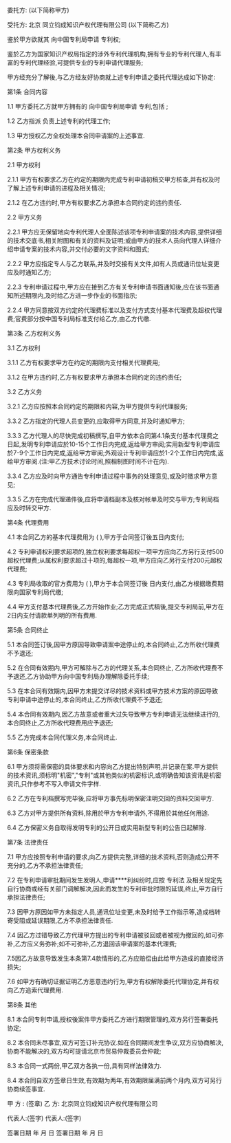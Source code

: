 
 


委托方: (以下简称甲方)


受托方:
北京
同立钧成知识产权代理有限公司 (以下简称乙方)


鉴於甲方欲就其 向中国专利局申请 专利权;


鉴於乙方为国家知识产权局指定的涉外专利代理机构,拥有专业的专利代理人,有丰富的专利代理经验,可提供专业的专利申请代理服务;


甲方经充分了解後,与乙方经友好协商就上述专利申请之委托代理达成如下协定:


第1条 合同内容


1.1 甲方委托乙方就甲方拥有的 向中国专利局申请 专利,包括 ;


1.2 乙方指派 负责上述专利的代理工作;


1.3 甲方授权乙方全权处理本合同申请案的上述事宜.


第2条 甲方权利义务


2.1 甲方权利


2.1.1 甲方有权要求乙方在约定的期限内完成专利申请初稿交甲方核查,并有权及时了解上述专利申请的进程及相关情况;


2.1.2 在乙方违约时,甲方有权要求乙方承担本合同约定的违约责任.


2.2 甲方义务


2.2.1 甲方应无保留地向专利代理人全面陈述该项专利申请案的技术内容,提供详细的技术交底书,相关附图和有关的资料及证明;或由甲方的技术人员向代理人详细介绍申请专案的技术内容,并交付必要的文字资料和图式;


2.2.2 甲方应指定专人与乙方联系,并及时交接有关文件,如有人员或通讯位址变更应及时通知乙方;


2.2.3 专利申请过程中,甲方应在接到乙方有关专利申请书面通知後,应在该书面通知所述期限内,及时给乙方进一步作业的书面指示;


2.2.4 甲方同意按双方约定的代理费标准以及支付方式支付基本代理费及超权代理费;官费部分按中国专利局标准支付给乙方,由乙方代缴.


第3条 乙方权利义务


3.1 乙方权利


3.1.1 乙方有权要求甲方在约定的期限内支付相关代理费用;


3.1.2 在甲方违约时,乙方有权要求甲方承担本合同约定的违约责任;


3.2 乙方义务


3.2.1 乙方应按照本合同约定的期限和内容,为甲方提供专利代理服务;


3.3.2 乙方指定的代理人员变更的,应取得甲方同意,并及时通知甲方;


3.3.3 乙方代理人的尽快完成初稿撰写,自甲方依本合同第4.1条支付基本代理费之日起,发明专利申请应於10-15个工作日内完成,返给甲方审阅;实用新型专利申请应於7-9个工作日内完成,返给甲方审阅;外观设计专利申请应於1-2个工作日内完成,返给甲方审阅.(注:甲乙方技术讨论时间,照相制图时间不计在内).


3.3.4 乙方应及时向甲方通告专利申请过程中事务的处理意见,或及时徵求甲方意见;


3.3.5 乙方在完成代理递件後,应将申请档副本及核对帐单及时交与甲方;专利局档应及时转交甲方.


第4条 代理费用


4.1 本合同乙方的基本代理费用为 ( ),甲方于合同签订後五日内支付;


4.2 专利申请权利要求超项的,独立权利要求每超权一项甲方应向乙方另行支付500超权代理费;从属权利要求超过十项的,每超权一项,甲方应向乙另行支付200元超权代理费;


4.3 专利局收取的官方费用为 ( ),甲方于本合同签订後 日内支付,由乙方根据缴费期限向国家专利局代缴;


4.4 甲方支付基本代理费後,乙方开始作业;乙方完成正式稿後,提交专利局前,甲方在2日内支付请款单列明的所有费用.


第5条 合同终止


5.1 本合同签订後,因甲方原因导致申请案中途停止的,本合同终止,乙方所收代理费不予退还;


5.2 在合同有效期内,甲方可解除与乙方的代理关系,本合同终止, 乙方所收代理费不予退还,乙方协助甲方向中国专利局办理解除委托手续;


5.3 在本合同有效期内,因甲方未提交详尽的技术资料或甲方技术方案的原因导致专利申请中途停止的,本合同终止,乙方所收代理费不予退还;


5.4 本合同有效期内,因乙方故意或者重大过失导致甲方专利申请无法继续进行的,本合同终止,乙方所收代理费用应予退还;


5.5 乙方完成本合同代理义务,本合同终止.


第6条 保密条款


6.1 甲方须将需保密的具体要求和内容向乙方提出特别声明,并记录在案.甲方提供的技术资讯,须标明"机密","专利"或其他类似的机密标识,或明确告知该资讯是机密资讯,只作参考不写入申请文件字样.


6.2 乙方在专利档撰写完毕後,应将甲方事先标明保密注明交回的资料交回甲方.


6.3 乙方对甲方提供所有资料,除用於甲方专利申请外,不得用於其他任何用途.


6.4 乙方保密义务自取得发明专利的公开日或实用新型专利的公告日起解除.


第7条 法律责任


7.1 甲方应按照专利申请的要求,向乙方提供完整,详细的技术资料,否则造成公开不充分的,乙方不承担法律责任;


7.2 在专利申请审批期间发生发明人,申请****利纠纷时,应按
专利法
及相关规定先自行协商或经有关部门调解解决,因此而发生的专利审批时限的延误,终止,甲方自行承担法律责任;


7.3 因甲方原因如甲方未指定人员,通讯位址变更,未及时给予工作指示等,造成档转寄受阻或延误期限,乙方不承担法律责任.


7.4 因乙方过错导致乙方代理甲方提出的专利申请被驳回或者被视为撤回的,如可弥补,乙方应义务弥补;如不可弥补,乙方退回该申请案的基本代理费;


7.5因乙方故意导致发生本条第7.4款情形的,乙方应赔偿由此给甲方造成的直接经济损失;


7.6 如甲方有确切证据证明乙方恶意违约行为,甲方有权解除委托代理协定,并有权向乙方追索代理费用.


第8条 其他


8.1 本合同专利申请,授权後案件甲方委托乙方进行期限管理的,双方另行签署委托协定;


8.2 本合同未尽事宜,双方可签订补充协议.如在合同期间发生争议,双方应协商解决,协商不能解决的,双方均可提请北京市贸易仲裁委员会仲裁;


8.3 本合同一式两份,甲乙双方各执一份,具有同样法律效力.


8.4 本合同自双方签章日生效,有效期为两年,有效期限届满前两个月内,双方可另行协商续签事宜.


甲 方 : (签章) 乙 方: 北京同立钧成知识产权代理有限公司


代表人:(签字) 代表人:(签字)


签署日期 年 月 日 签署日期 年 月 日




 


 

 
 
 
 
 
  


  
 

  


  


  
 
 
 
 


